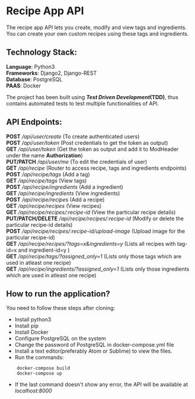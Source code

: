 # Recipe App API  
The recipe app API lets you create, modify and view tags and ingredients. You can create your own custom recipes using these tags and ingredients.  

## Technology Stack:  
**Language**: Python3  
**Frameworks**: Django2, Django-REST   
**Database**: PostgreSQL  
**PAAS**: Docker  

The project has been built using **_Test Driven Development_(TDD)**, thus contains automated tests to test multiple functionalities of API.  

## API Endpoints:

**POST**   _/api/user/create_ (To create authenticated users)  
**POST**  _/api/user/token_ (Post credentials to get the token as output)  
**GET**  _/api/user/token_ (Get the token as output and add it to ModHeader under the name **Authorization**)  
**PUT/PATCH**  _/api/user/me_ (To edit the credentials of user)  
**GET**  _/api/recipe_ (Router to access recipe, tags and ingredients endpoints)  
**POST** _/api/recipe/tags_ (Add a tag)  
**GET** _/api/recipe/tags_ (View tags)  
**POST** _/api/recipe/ingredients_ (Add a ingredient)  
**GET** _/api/recipe/ingredients_ (View ingredients)  
**POST** _/api/recipe/recipes_ (Add a recipe)  
**GET** _/api/recipe/recipes_ (View recipes)  
**GET** _/api/recipe/recipes/:recipe-id_ (View the particular recipe details)  
**PUT/PATCH/DELETE** _/api/recipe/recipes/:recipe-id_ (Modify or delete the particular recipe-id details)  
**POST**  _/api/recipe/recipes/:recipe-id/upload-image_ (Upload image for the particular recipe-id)  
**GET** _/api/recipe/recipes/?tags=x&ingredients=y_ (Lists all recipes with tag-id=x and ingredient-id=y )  
**GET** _/api/recipe/tags/?assigned_only=1_ (Lists only those tags which are used in atleast one recipe)  
**GET** _/api/recipe/ingredients/?assigned_only=1_ (Lists only those ingredients which are used in atleast one recipe)  


## How to run the application?
You need to follow these steps after cloning:
- Install python3
- Install pip
- Install Docker
- Configure PostgreSQL on the system
- Change the password of PostgreSQL in docker-compose.yml file
- Install a text editor(preferably Atom or Sublime) to view the files.
- Run the commands:
```docker
    docker-compose build
    docker-compose up
```
- If the last command doesn't show any error, the API will be available at _localhost:8000_
